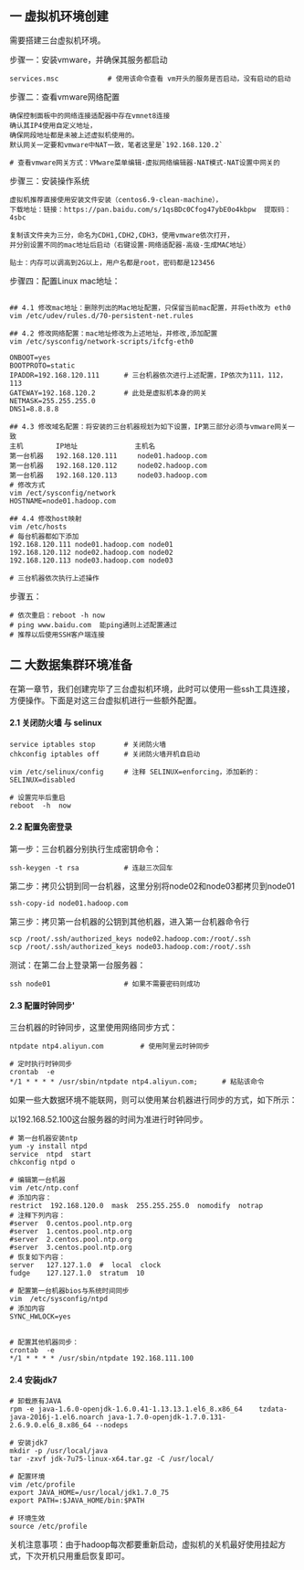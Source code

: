 ## 一 虚拟机环境创建

需要搭建三台虚拟机环境。  

步骤一：安装vmware，并确保其服务都启动
```
services.msc            # 使用该命令查看 vm开头的服务是否启动，没有启动的启动
```

步骤二：查看vmware网络配置
```
确保控制面板中的网络连接适配器中存在vmnet8连接
确认其IP4使用自定义地址，
确保网段地址都是未被上述虚拟机使用的。
默认网关一定要和vmware中NAT一致，笔者这里是`192.168.120.2` 

# 查看vmware网关方式：VMware菜单编辑-虚拟网络编辑器-NAT模式-NAT设置中网关的  
```

步骤三：安装操作系统
```
虚拟机推荐直接使用安装文件安装（centos6.9-clean-machine），
下载地址：链接：https://pan.baidu.com/s/1qsBDc0Cfog47ybE0o4kbpw  提取码：4sbc 

复制该文件夹为三分，命名为CDH1,CDH2,CDH3，使用vmware依次打开，
并分别设置不同的mac地址后启动（右键设置-网络适配器-高级-生成MAC地址） 

贴士：内存可以调高到2G以上，用户名都是root，密码都是123456   
```

步骤四：配置Linux mac地址：
```

## 4.1 修改mac地址：删除列出的Mac地址配置，只保留当前mac配置，并将eth改为 eth0
vim /etc/udev/rules.d/70-persistent-net.rules

## 4.2 修改网络配置：mac地址修改为上述地址，并修改,添加配置
vim /etc/sysconfig/network-scripts/ifcfg-eth0

ONBOOT=yes
BOOTPROTO=static
IPADDR=192.168.120.111      # 三台机器依次进行上述配置，IP依次为111，112，113
GATEWAY=192.168.120.2       # 此处是虚拟机本身的网关
NETMASK=255.255.255.0
DNS1=8.8.8.8

## 4.3 修改域名配置：将安装的三台机器规划为如下设置，IP第三部分必须与vmware网关一致
主机        IP地址              主机名
第一台机器	192.168.120.111     node01.hadoop.com
第一台机器	192.168.120.112	    node02.hadoop.com
第一台机器	192.168.120.113	    node03.hadoop.com
# 修改方式
vim /ect/sysconfig/network
HOSTNAME=node01.hadoop.com

## 4.4 修改host映射
vim /etc/hosts  
# 每台机器都如下添加 
192.168.120.111 node01.hadoop.com node01
192.168.120.112 node02.hadoop.com node02
192.168.120.113 node03.hadoop.com node03

# 三台机器依次执行上述操作
```

步骤五：
```
# 依次重启：reboot -h now
# ping www.baidu.com  能ping通则上述配置通过
# 推荐以后使用SSH客户端连接
```

## 二 大数据集群环境准备

在第一章节，我们创建完毕了三台虚拟机环境，此时可以使用一些ssh工具连接，方便操作。下面是对这三台虚拟机进行一些额外配置。 

#### 2.1 关闭防火墙 与 selinux

```
service iptables stop		# 关闭防火墙
chkconfig iptables off		# 关闭防火墙开机自启动

vim /etc/selinux/config		# 注释 SELINUX=enforcing，添加新的：SELINUX=disabled

# 设置完毕后重启
reboot  -h  now
```

#### 2.2 配置免密登录

第一步：三台机器分别执行生成密钥命令：
```
ssh-keygen -t rsa           # 连敲三次回车
```

第二步：拷贝公钥到同一台机器，这里分别将node02和node03都拷贝到node01
```
ssh-copy-id node01.hadoop.com
```

第三步：拷贝第一台机器的公钥到其他机器，进入第一台机器命令行
```
scp /root/.ssh/authorized_keys node02.hadoop.com:/root/.ssh
scp /root/.ssh/authorized_keys node03.hadoop.com:/root/.ssh
```

测试：在第二台上登录第一台服务器：
```
ssh node01                  # 如果不需要密码则成功
```

#### 2.3 配置时钟同步'

三台机器的时钟同步，这里使用网络同步方式：
```
ntpdate ntp4.aliyun.com         # 使用阿里云时钟同步

# 定时执行时钟同步
crontab  -e
*/1 * * * * /usr/sbin/ntpdate ntp4.aliyun.com;      # 粘贴该命令
```

如果一些大数据环境不能联网，则可以使用某台机器进行同步的方式，如下所示：  

以192.168.52.100这台服务器的时间为准进行时钟同步。  
```
# 第一台机器安装ntp
yum -y install ntpd         
service  ntpd  start
chkconfig ntpd o

# 编辑第一台机器
vim /etc/ntp.conf
# 添加内容：
restrict  192.168.120.0  mask  255.255.255.0  nomodify  notrap
# 注释下列内容：
#server  0.centos.pool.ntp.org
#server  1.centos.pool.ntp.org
#server  2.centos.pool.ntp.org
#server  3.centos.pool.ntp.org
# 恢复如下内容：
server   127.127.1.0  #  local  clock
fudge    127.127.1.0  stratum  10

# 配置第一台机器bios与系统时间同步
vim  /etc/sysconfig/ntpd
# 添加内容
SYNC_HWLOCK=yes


# 配置其他机器同步：
crontab  -e
*/1 * * * * /usr/sbin/ntpdate 192.168.111.100
```

#### 2.4 安装jdk7

```
# 卸载原有JAVA
rpm -e java-1.6.0-openjdk-1.6.0.41-1.13.13.1.el6_8.x86_64    tzdata-java-2016j-1.el6.noarch java-1.7.0-openjdk-1.7.0.131-2.6.9.0.el6_8.x86_64 --nodeps

# 安装jdk7
mkdir -p /usr/local/java
tar -zxvf jdk-7u75-linux-x64.tar.gz -C /usr/local/

# 配置环境
vim /etc/profile
export JAVA_HOME=/usr/local/jdk1.7.0_75
export PATH=:$JAVA_HOME/bin:$PATH

# 环境生效
source /etc/profile
```

关机注意事项：由于hadoop每次都要重新启动，虚拟机的关机最好使用挂起方式，下次开机只用重启恢复即可。
